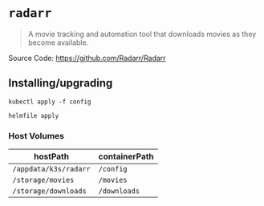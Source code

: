# `radarr`

> A movie tracking and automation tool that downloads movies as they become available.

Source Code: https://github.com/Radarr/Radarr

## Installing/upgrading

```shell
kubectl apply -f config

helmfile apply
```

### Host Volumes

| hostPath              | containerPath |
| --------------------- | ------------- |
| `/appdata/k3s/radarr` | `/config`     |
| `/storage/movies`     | `/movies`     |
| `/storage/downloads`  | `/downloads`  |
